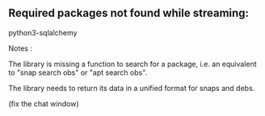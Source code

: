 Required packages not found while streaming: 
--------------------------------------------
python3-sqlalchemy


Notes : 

The library is missing a function to search for a package, i.e. an equivalent to "snap search obs" or "apt search obs".

The library needs to return its data in a unified format for snaps and debs.

(fix the chat window)
